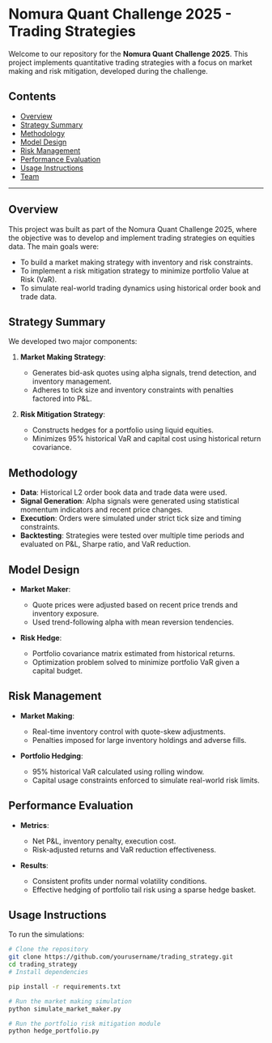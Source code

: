 # Nomura Quant Challenge 2025 - Trading Strategies

Welcome to our repository for the **Nomura Quant Challenge 2025**. This project implements quantitative trading strategies with a focus on market making and risk mitigation, developed during the challenge.

## Contents

- [Overview](#overview)
- [Strategy Summary](#strategy-summary)
- [Methodology](#methodology)
- [Model Design](#model-design)
- [Risk Management](#risk-management)
- [Performance Evaluation](#performance-evaluation)
- [Usage Instructions](#usage-instructions)
- [Team](#team)

---

## Overview

This project was built as part of the Nomura Quant Challenge 2025, where the objective was to develop and implement trading strategies on equities data. The main goals were:

- To build a market making strategy with inventory and risk constraints.
- To implement a risk mitigation strategy to minimize portfolio Value at Risk (VaR).
- To simulate real-world trading dynamics using historical order book and trade data.

## Strategy Summary

We developed two major components:

1. **Market Making Strategy**:
   - Generates bid-ask quotes using alpha signals, trend detection, and inventory management.
   - Adheres to tick size and inventory constraints with penalties factored into P&L.

2. **Risk Mitigation Strategy**:
   - Constructs hedges for a portfolio using liquid equities.
   - Minimizes 95% historical VaR and capital cost using historical return covariance.

## Methodology

- **Data**: Historical L2 order book data and trade data were used.
- **Signal Generation**: Alpha signals were generated using statistical momentum indicators and recent price changes.
- **Execution**: Orders were simulated under strict tick size and timing constraints.
- **Backtesting**: Strategies were tested over multiple time periods and evaluated on P&L, Sharpe ratio, and VaR reduction.

## Model Design

- **Market Maker**:
  - Quote prices were adjusted based on recent price trends and inventory exposure.
  - Used trend-following alpha with mean reversion tendencies.

- **Risk Hedge**:
  - Portfolio covariance matrix estimated from historical returns.
  - Optimization problem solved to minimize portfolio VaR given a capital budget.

## Risk Management

- **Market Making**:
  - Real-time inventory control with quote-skew adjustments.
  - Penalties imposed for large inventory holdings and adverse fills.

- **Portfolio Hedging**:
  - 95% historical VaR calculated using rolling window.
  - Capital usage constraints enforced to simulate real-world risk limits.

## Performance Evaluation

- **Metrics**:
  - Net P&L, inventory penalty, execution cost.
  - Risk-adjusted returns and VaR reduction effectiveness.

- **Results**:
  - Consistent profits under normal volatility conditions.
  - Effective hedging of portfolio tail risk using a sparse hedge basket.

## Usage Instructions

To run the simulations:

```bash
# Clone the repository
git clone https://github.com/yourusername/trading_strategy.git
cd trading_strategy
# Install dependencies

pip install -r requirements.txt

# Run the market making simulation
python simulate_market_maker.py

# Run the portfolio risk mitigation module
python hedge_portfolio.py

```

